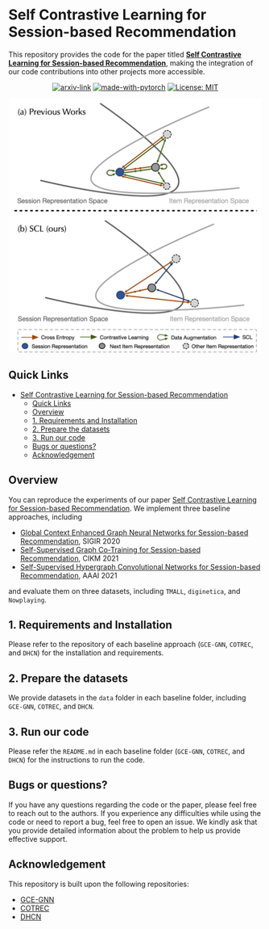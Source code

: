 # Self Contrastive Learning for Session-based Recommendation
This repository provides the code for the paper titled **[Self Contrastive Learning for Session-based Recommendation]()**, making the integration of our code contributions into other projects more accessible.

<div align="center">

  [![arxiv-link](https://img.shields.io/badge/Paper-PDF-red?style=flat&logo=arXiv&logoColor=red)]()
  [![made-with-pytorch](https://img.shields.io/badge/Made%20with-PyTorch-brightgreen)](https://pytorch.org/)
  [![License: MIT](https://img.shields.io/badge/License-MIT-yellow.svg)](https://opensource.org/licenses/MIT)
</div>

<p align="center">
  <img src="asset/overview.png" width="500"></a>
  <br />
</p>

## Quick Links
- [Self Contrastive Learning for Session-based Recommendation](#self-contrastive-learning-for-session-based-recommendation)
  - [Quick Links](#quick-links)
  - [Overview](#overview)
  - [1. Requirements and Installation](#1-requirements-and-installation)
  - [2. Prepare the datasets](#2-prepare-the-datasets)
  - [3. Run our code](#3-run-our-code)
  - [Bugs or questions?](#bugs-or-questions)
  - [Acknowledgement](#acknowledgement)


## Overview
You can reproduce the experiments of our paper [Self Contrastive Learning for Session-based Recommendation](). We implement three baseline approaches, including
- [Global Context Enhanced Graph Neural Networks for Session-based Recommendation](https://arxiv.org/abs/2106.05081), SIGIR 2020
- [Self-Supervised Graph Co-Training for Session-based
Recommendation](https://arxiv.org/pdf/2108.10560.pdf), CIKM 2021
- [Self-Supervised Hypergraph Convolutional Networks for
Session-based Recommendation](https://arxiv.org/pdf/2012.06852.pdf), AAAI 2021

and evaluate them on three datasets, including `TMALL`, `diginetica`, and `Nowplaying`.

<!-- > **Abstract**
>
>  -->

## 1. Requirements and Installation
Please refer to the repository of each baseline approach (`GCE-GNN`, `COTREC`, and `DHCN`) for the installation and requirements.

## 2. Prepare the datasets
We provide datasets in the `data` folder in each baseline folder, including `GCE-GNN`, `COTREC`, and `DHCN`.

## 3. Run our code
Please refer the `README.md` in each baseline folder (`GCE-GNN`, `COTREC`, and `DHCN`) for the instructions to run the code.

## Bugs or questions?
If you have any questions regarding the code or the paper, please feel free to reach out to the authors.  If you experience any difficulties while using the code or need to report a bug, feel free to open an issue. We kindly ask that you provide detailed information about the problem to help us provide effective support.


## Acknowledgement
This repository is built upon the following repositories:
- [GCE-GNN](https://github.com/CCIIPLab/GCE-GNN)
- [COTREC](https://github.com/xiaxin1998/COTREC)
- [DHCN](https://github.com/xiaxin1998/DHCN)